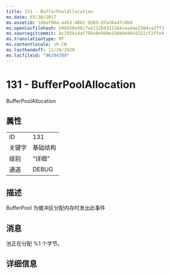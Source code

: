 ```yaml
---
title: 131 - BufferPoolAllocation
ms.date: 03/30/2017
ms.assetid: 1ddaf86a-a453-4862-9269-8fa38a47c8b9
ms.openlocfilehash: b96b50e98c7ee212b9321564ceadae2504ca2ff3
ms.sourcegitcommit: bc293b14af795e0e999e3304dd40c0222cf2ffe4
ms.translationtype: MT
ms.contentlocale: zh-CN
ms.lasthandoff: 11/26/2020
ms.locfileid: "96294789"
---
```

# <a name="131---bufferpoolallocation"></a>131 - BufferPoolAllocation

BufferPoolAllocation  
  
## <a name="properties"></a>属性  
  
|||  
|-|-|  
|ID|131|  
|关键字|基础结构|  
|级别|“详细”|  
|通道|DEBUG|  
  
## <a name="description"></a>描述  

 BufferPool 为缓冲区分配内存时发出此事件  
  
## <a name="message"></a>消息  

 池正在分配 %1 个字节。  
  
## <a name="details"></a>详细信息
